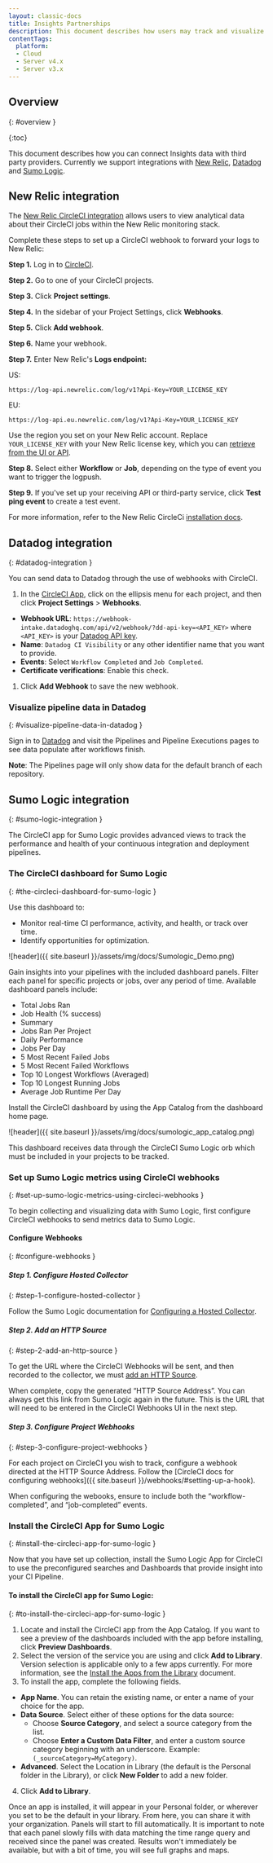 ```yaml
---
layout: classic-docs
title: Insights Partnerships
description: This document describes how users may track and visualize analytical data across all of their jobs on CircleCI with third party integrations.
contentTags: 
  platform:
  - Cloud
  - Server v4.x
  - Server v3.x
---
```


## Overview
{: #overview }

{:toc}

This document describes how you can connect Insights data with third party providers. Currently we support integrations with [New Relic](https://newrelic.com/), [Datadog](https://www.datadoghq.com/) and [Sumo Logic](https://www.sumologic.com/).

## New Relic integration

The [New Relic CircleCI integration](https://newrelic.com/instant-observability/circleci) allows users to view analytical data about their CircleCI jobs within the New Relic monitoring stack.

Complete these steps to set up a CircleCI webhook to forward your logs to New Relic:

**Step 1.** Log in to [CircleCI](https://app.circleci.com/projects).

**Step 2.** Go to one of your CircleCI projects.

**Step 3.** Click **Project settings**.

**Step 4.** In the sidebar of your Project Settings, click **Webhooks**.

**Step 5.** Click **Add webhook**.

**Step 6.** Name your webhook.

**Step 7.** Enter New Relic's **Logs endpoint:**

US:

`https://log-api.newrelic.com/log/v1?Api-Key=YOUR_LICENSE_KEY`

EU:

`https://log-api.eu.newrelic.com/log/v1?Api-Key=YOUR_LICENSE_KEY`

Use the region you set on your New Relic account. Replace `YOUR_LICENSE_KEY` with your New Relic license key, which you can [retrieve from the UI or API](https://docs.newrelic.com/docs/apis/intro-apis/new-relic-api-keys/#manage-license-key).

**Step 8.** Select either **Workflow** or **Job**, depending on the type of event you want to trigger the logpush.

**Step 9.** If you've set up your receiving API or third-party service, click **Test ping event** to create a test event.

For more information, refer to the New Relic CircleCi [installation docs](https://docs.newrelic.com/docs/logs/forward-logs/circleci-logs/).

## Datadog integration
{: #datadog-integration }

You can send data to Datadog through the use of webhooks with CircleCI.

1. In the [CircleCI App](https://app.circleci.com/), click on the ellipsis menu for each project, and then click **Project Settings** > **Webhooks**.
  - **Webhook URL**: `https://webhook-intake.datadoghq.com/api/v2/webhook/?dd-api-key=<API_KEY>` where `<API_KEY>` is your [Datadog API key](https://app.datadoghq.com/account/login).
  - **Name**: `Datadog CI Visibility` or any other identifier name that you want to provide.
  - **Events**: Select `Workflow Completed` and `Job Completed`.
  - **Certificate verifications**: Enable this check.

1. Click **Add Webhook** to save the new webhook.

### Visualize pipeline data in Datadog
{: #visualize-pipeline-data-in-datadog }

Sign in to [Datadog](https://app.datadoghq.com/account/login) and visit the Pipelines and Pipeline Executions pages to see data populate after workflows finish.

**Note**: The Pipelines page will only show data for the default branch of each repository.

## Sumo Logic integration
{: #sumo-logic-integration }

The CircleCI app for Sumo Logic provides advanced views to track the performance and health of your continuous integration and deployment pipelines.


### The CircleCI dashboard for Sumo Logic
{: #the-circleci-dashboard-for-sumo-logic }

Use this dashboard to:
  - Monitor real-time CI performance, activity, and health, or track over time.
  - Identify opportunities for optimization.

![header]({{ site.baseurl }}/assets/img/docs/Sumologic_Demo.png)

Gain insights into your pipelines with the included dashboard panels. Filter each panel for specific projects or jobs, over any period of time. Available dashboard panels include:

  - Total Jobs Ran
  - Job Health (% success)
  - Summary
  - Jobs Ran Per Project
  - Daily Performance
  - Jobs Per Day
  - 5 Most Recent Failed Jobs
  - 5 Most Recent Failed Workflows
  - Top 10 Longest Workflows (Averaged)
  - Top 10 Longest Running Jobs
  - Average Job Runtime Per Day

Install the CircleCI dashboard by using the App Catalog from the dashboard home page.

![header]({{ site.baseurl }}/assets/img/docs/sumologic_app_catalog.png)

This dashboard receives data through the CircleCI Sumo Logic orb which must be included in your projects to be tracked.

### Set up Sumo Logic metrics using CircleCI webhooks
{: #set-up-sumo-logic-metrics-using-circleci-webhooks }

To begin collecting and visualizing data with Sumo Logic, first configure CircleCI webhooks to send metrics data to Sumo Logic.
#### Configure Webhooks
{: #configure-webhooks }
##### **Step 1. Configure Hosted Collector**
{: #step-1-configure-hosted-collector }

Follow the Sumo Logic documentation for [Configuring a Hosted Collector](https://help.sumologic.com/03Send-Data/Hosted-Collectors/Configure-a-Hosted-Collector).

##### **Step 2. Add an HTTP Source**
{: #step-2-add-an-http-source }

To get the URL where the CircleCI Webhooks will be sent, and then recorded to the collector, we must [add an HTTP Source](https://help.sumologic.com/03Send-Data/Sources/02Sources-for-Hosted-Collectors/HTTP-Source).

When complete, copy the generated “HTTP Source Address”. You can always get this link from Sumo Logic again in the future. This is the URL that will need to be entered in the CircleCI Webhooks UI in the next step.

##### **Step 3. Configure Project Webhooks**
{: #step-3-configure-project-webhooks }

For each project on CircleCI you wish to track, configure a webhook directed at the HTTP Source Address.
Follow the [CircleCI docs for configuring webhooks]({{ site.baseurl }}/webhooks/#setting-up-a-hook).

When configuring the webooks, ensure to include both the “workflow-completed”, and “job-completed” events.

### Install the CircleCI App for Sumo Logic
{: #install-the-circleci-app-for-sumo-logic }

Now that you have set up collection, install the Sumo Logic App for CircleCI to use the preconfigured searches and Dashboards that provide insight into your CI Pipeline.

#### To install the CircleCI app for Sumo Logic:
{: #to-install-the-circleci-app-for-sumo-logic }

1. Locate and install the CircleCI app from the App Catalog. If you want to see a preview of the dashboards included with the app before installing, click **Preview Dashboards**.
2. Select the version of the service you are using and click **Add to Library**. Version selection is applicable only to a few apps currently. For more information, see the [Install the Apps from the Library](https://help.sumologic.com/05Search/Library/Apps-in-Sumo-Logic/Install-Apps-from-the-Library) document.
3. To install the app, complete the following fields.
  - **App Name**. You can retain the existing name, or enter a name of your choice for the app.
  - **Data Source**. Select either of these options for the data source:
    - Choose **Source Category**, and select a source category from the list.
    - Choose **Enter a Custom Data Filter**, and enter a custom source category beginning with an underscore. Example: `(_sourceCategory=MyCategory)`.
  - **Advanced**. Select the Location in Library (the default is the Personal folder in the Library), or click **New Folder** to add a new folder.
4. Click **Add to Library**.

Once an app is installed, it will appear in your Personal folder, or wherever you set to be the default in your library. From here, you can share it with your organization.
Panels will start to fill automatically. It is important to note that each panel slowly fills with data matching the time range query and received since the panel was created. Results won't immediately be available, but with a bit of time, you will see full graphs and maps.
